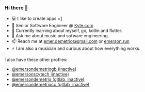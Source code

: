 ### Hi there 👋

- 💻  I like to create apps =]
- 🔭  Senior Software Enginieer @ [Kyte.com](https://kyte.com/)
- 🌱  Currently learning about myself, go, kotlin and flutter.
- 💬  Ask me about music and sofware engineering.
- 📫  Reach me at [emer.demetrio@gmail.com](mailto:emer.demetrio@gmail.com) or [emerson.run](https://emerson.run)
- ⚡  I am also a musician and curious about how everything works. 

I also have these other profiles: 

- [@emersondemetriogb (inactive)](https://github.com/emersondemetriogb)
- [@emersonscytech (inactive) ](https://github.com/emersonscytech)
- [@emersondemetrio (gitlab, inactive)](https://gitlab.com/emersondemetrio)
- [@emersondemetriocc (gitlab, inactive)](https://gitlab.com/emersondemetriocc)

